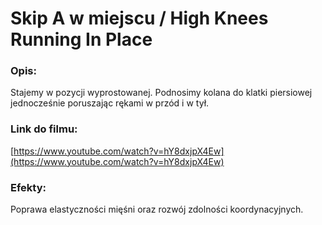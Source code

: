 # Skip A w miejscu / High Knees Running In Place

### Opis:
Stajemy w pozycji wyprostowanej. Podnosimy kolana do klatki piersiowej jednocześnie poruszając rękami w przód i w tył.

### Link do filmu:
[https://www.youtube.com/watch?v=hY8dxjpX4Ew](https://www.youtube.com/watch?v=hY8dxjpX4Ew)

### Efekty:
Poprawa elastyczności mięśni oraz rozwój zdolności koordynacyjnych.
